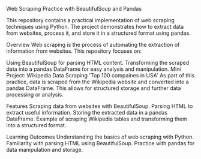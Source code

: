 Web Scraping Practice with BeautifulSoup and Pandas

This repository contains a practical implementation of web scraping techniques using Python. The project demonstrates how to extract data from websites, process it, and store it in a structured format using pandas.

Overview
Web scraping is the process of automating the extraction of information from websites. This repository focuses on:

Using BeautifulSoup for parsing HTML content.
Transforming the scraped data into a pandas DataFrame for easy analysis and manipulation.
Mini Project: Wikipedia Data Scraping 'Top 100 compaines in USA'
As part of this practice, data is scraped from the Wikipedia website and converted into a pandas DataFrame. This allows for structured storage and further data processing or analysis.

Features
Scraping data from websites with BeautifulSoup.
Parsing HTML to extract useful information.
Storing the extracted data in a pandas DataFrame.
Example of scraping Wikipedia tables and transforming them into a structured format.

Learning Outcomes
Understanding the basics of web scraping with Python.
Familiarity with parsing HTML using BeautifulSoup.
Practice with pandas for data manipulation and storage.
